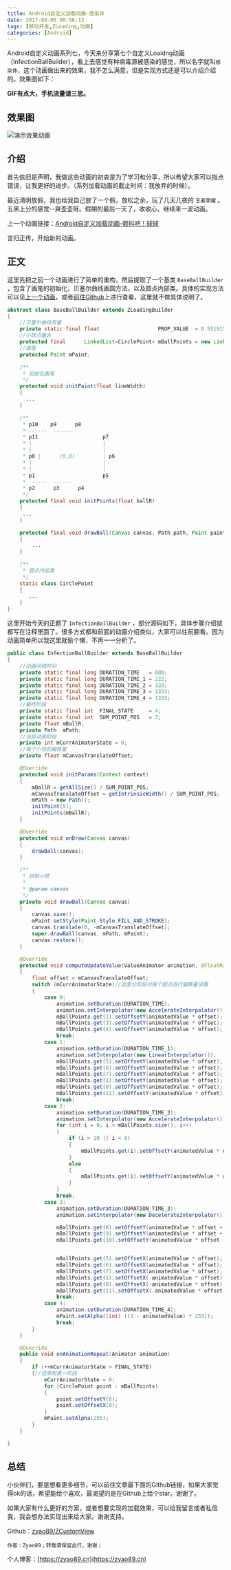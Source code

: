 ```yaml
---
title: Android自定义加载动画-感染体
date: 2017-04-06 00:56:13
tags: [移动开发,ZLoading,动画]
categories: [Android]
---
```

Android自定义动画系列七，今天来分享第七个自定义Loaidng动画（InfectionBallBuilder），看上去感觉有种病毒源被感染的感觉，所以名字就叫`感染体`，这个动画做出来的效果，我不怎么满意，但是实现方式还是可以介绍介绍的。效果图如下：

**GIF有点大，手机流量请三思。**

<!--more-->

## 效果图

![演示效果动画](./infection_ball.gif)

## 介绍

首先依旧是声明，我做这些动画的初衷是为了学习和分享，所以希望大家可以指点错误，让我更好的进步。（系列加载动画的截止时间：我放弃的时候）。

最近清明放假，我也给我自己放了一个假，放松之余，玩了几天几夜的 `王者荣耀` 。 五黑上分的感觉--爽歪歪呀。假期的最后一天了，收收心，继续来一波动画。

上一个动画链接：[Android自定义加载动画-颤抖吧！球球](https://zyao89.cn/2017/03/27/Android自定义加载动画-颤抖吧！球球/)

言归正传，开始新的动画。

## 正文

这里先把之前一个动画进行了简单的重构，然后提取了一个基类 `BaseBallBuilder` ，包含了画笔的初始化，贝塞尔曲线画圆方法，以及圆点内部类。具体的实现方法可以见[上一个动画](https://zyao89.cn/2017/03/27/Android自定义加载动画-颤抖吧！球球/)，或者[前往Github](https://github.com/zyao89/ZCustomView)上进行查看，这里就不做具体说明了。

```java
abstract class BaseBallBuilder extends ZLoadingBuilder
{
    //贝塞尔曲线常量
    private static final float                   PROP_VALUE  = 0.551915024494f;
    //小球点集合
    protected final      LinkedList<CirclePoint> mBallPoints = new LinkedList<>();
    //画笔
    protected Paint mPaint;

    /**
     * 初始化画笔
     */
    protected void initPaint(float lineWidth)
    {
      ...
    }

    /**
     * p10    p9      p8
     * ------  ------
     * p11                     p7
     * |                       |
     * |                       |
     * p0 |      (0,0)         | p6
     * |                       |
     * |                       |
     * p1                      p5
     * ------  ------
     * p2      p3      p4
     */
    protected final void initPoints(float ballR)
    {
     ...
    }

    protected final void drawBall(Canvas canvas, Path path, Paint paint)
    {
        ...
    }

    /**
     * 圆点内部类
     */
    static class CirclePoint
    {
       ...
    }
}
```

这里开始今天的正题了 `InfectionBallBuilder` ，部分源码如下，具体步骤介绍就都写在注释里面了。很多方式都和前面的动画介绍类似，大家可以往前翻看。因为动画简单所以我这里就偷个懒，不再一一分析了。

```java
public class InfectionBallBuilder extends BaseBallBuilder
{
    //动画间隔时间
    private static final long DURATION_TIME   = 888;
    private static final long DURATION_TIME_1 = 222;
    private static final long DURATION_TIME_2 = 333;
    private static final long DURATION_TIME_3 = 1333;
    private static final long DURATION_TIME_4 = 1333;
    //最终阶段
    private static final int  FINAL_STATE     = 4;
    private static final int  SUM_POINT_POS   = 3;
    private float mBallR;
    private Path  mPath;
    //当前动画阶段
    private int mCurrAnimatorState = 0;
    //每个小球的偏移量
    private float mCanvasTranslateOffset;

    @Override
    protected void initParams(Context context)
    {
        mBallR = getAllSize() / SUM_POINT_POS;
        mCanvasTranslateOffset = getIntrinsicWidth() / SUM_POINT_POS;
        mPath = new Path();
        initPaint(5);
        initPoints(mBallR);
    }

    @Override
    protected void onDraw(Canvas canvas)
    {
        drawBall(canvas);
    }

    /**
     * 绘制小球
     *
     * @param canvas
     */
    private void drawBall(Canvas canvas)
    {
        canvas.save();
        mPaint.setStyle(Paint.Style.FILL_AND_STROKE);
        canvas.translate(0, -mCanvasTranslateOffset);
        super.drawBall(canvas, mPath, mPaint);
        canvas.restore();
    }

    @Override
    protected void computeUpdateValue(ValueAnimator animation, @FloatRange(from = 0.0, to = 1.0) float animatedValue)
    {
        float offset = mCanvasTranslateOffset;
        switch (mCurrAnimatorState)//这里分阶段对每个圆点进行偏移量设置
        {
            case 0:
                animation.setDuration(DURATION_TIME);
                animation.setInterpolator(new AccelerateInterpolator());
                mBallPoints.get(2).setOffsetY(animatedValue * offset);
                mBallPoints.get(3).setOffsetY(animatedValue * offset);
                mBallPoints.get(4).setOffsetY(animatedValue * offset);
                break;
            case 1:
                animation.setDuration(DURATION_TIME_1);
                animation.setInterpolator(new LinearInterpolator());
                mBallPoints.get(5).setOffsetY(animatedValue * offset);
                mBallPoints.get(6).setOffsetY(animatedValue * offset);
                mBallPoints.get(7).setOffsetY(animatedValue * offset);
                mBallPoints.get(1).setOffsetY(animatedValue * offset);
                mBallPoints.get(0).setOffsetY(animatedValue * offset);
                mBallPoints.get(11).setOffsetY(animatedValue * offset);
                break;
            case 2:
                animation.setDuration(DURATION_TIME_2);
                animation.setInterpolator(new AccelerateInterpolator());
                for (int i = 0; i < mBallPoints.size(); i++)
                {
                    if (i > 10 || i < 8)
                    {
                        mBallPoints.get(i).setOffsetY(animatedValue * offset + offset);
                    }
                    else
                    {
                        mBallPoints.get(i).setOffsetY(animatedValue * offset);
                    }
                }
                break;
            case 3:
                animation.setDuration(DURATION_TIME_3);
                animation.setInterpolator(new DecelerateInterpolator());

                mBallPoints.get(8).setOffsetY(animatedValue * offset + offset);
                mBallPoints.get(9).setOffsetY(animatedValue * offset + offset);
                mBallPoints.get(10).setOffsetY(animatedValue * offset + offset);


                mBallPoints.get(5).setOffsetX(animatedValue * offset);
                mBallPoints.get(6).setOffsetX(animatedValue * offset);
                mBallPoints.get(7).setOffsetX(animatedValue * offset);
                mBallPoints.get(1).setOffsetX(-animatedValue * offset);
                mBallPoints.get(0).setOffsetX(-animatedValue * offset);
                mBallPoints.get(11).setOffsetX(-animatedValue * offset);
                break;
            case 4:
                animation.setDuration(DURATION_TIME_4);
                mPaint.setAlpha((int) ((1 - animatedValue) * 255));
                break;
        }
    }

    @Override
    public void onAnimationRepeat(Animator animation)
    {
        if (++mCurrAnimatorState > FINAL_STATE)
        {//还原到第一阶段
            mCurrAnimatorState = 0;
            for (CirclePoint point : mBallPoints)
            {
                point.setOffsetY(0);
                point.setOffsetX(0);
            }
            mPaint.setAlpha(255);
        }
    }

}
```

## 总结

小伙伴们，要是想看更多细节，可以前往文章最下面的Github链接，如果大家觉得ok的话，希望能给个喜欢，最渴望的是在Github上给个star。谢谢了。

如果大家有什么更好的方案，或者想要实现的加载效果，可以给我留言或者私信我，我会想办法实现出来给大家。谢谢支持。

Github：[zyao89/ZCustomView](https://github.com/zyao89/ZCustomView)

`作者：Zyao89；转载请保留此行，谢谢；`

个人博客：[https://zyao89.cn](https://zyao89.cn)
